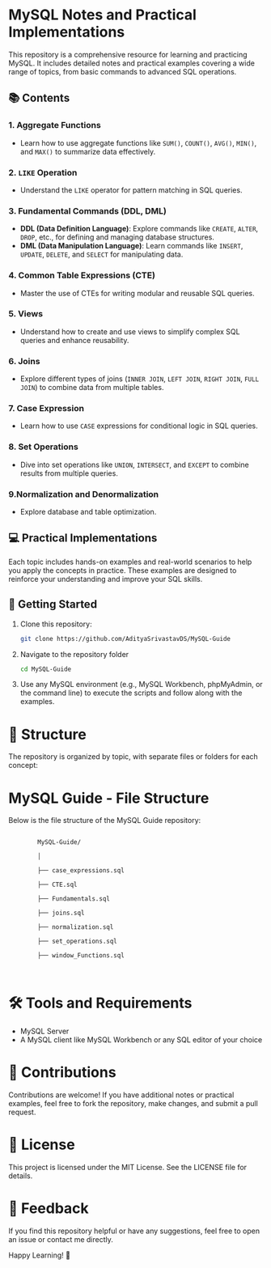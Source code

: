 # MySQL Notes and Practical Implementations

This repository is a comprehensive resource for learning and practicing MySQL. It includes detailed notes and practical examples covering a wide range of topics, from basic commands to advanced SQL operations.

## 📚 Contents

### 1. Aggregate Functions
- Learn how to use aggregate functions like `SUM()`, `COUNT()`, `AVG()`, `MIN()`, and `MAX()` to summarize data effectively.

### 2. `LIKE` Operation
- Understand the `LIKE` operator for pattern matching in SQL queries.

### 3. Fundamental Commands (DDL, DML)
- **DDL (Data Definition Language)**: Explore commands like `CREATE`, `ALTER`, `DROP`, etc., for defining and managing database structures.
- **DML (Data Manipulation Language)**: Learn commands like `INSERT`, `UPDATE`, `DELETE`, and `SELECT` for manipulating data.

### 4. Common Table Expressions (CTE)
- Master the use of CTEs for writing modular and reusable SQL queries.

### 5. Views
- Understand how to create and use views to simplify complex SQL queries and enhance reusability.

### 6. Joins
- Explore different types of joins (`INNER JOIN`, `LEFT JOIN`, `RIGHT JOIN`, `FULL JOIN`) to combine data from multiple tables.

### 7. Case Expression
- Learn how to use `CASE` expressions for conditional logic in SQL queries.

### 8. Set Operations
- Dive into set operations like `UNION`, `INTERSECT`, and `EXCEPT` to combine results from multiple queries.

### 9.Normalization and Denormalization
- Explore database and table optimization.

## 💻 Practical Implementations
Each topic includes hands-on examples and real-world scenarios to help you apply the concepts in practice. These examples are designed to reinforce your understanding and improve your SQL skills.

## 🚀 Getting Started
1. Clone this repository:
   ```bash
   git clone https://github.com/AdityaSrivastavDS/MySQL-Guide
   ```
2. Navigate to the repository folder
   ```bash
   cd MySQL-Guide
   ```
3. Use any MySQL environment (e.g., MySQL Workbench, phpMyAdmin, or the command line) to execute the scripts and follow along with the examples.


# 📂 Structure
The repository is organized by topic, with separate files or folders for each concept:
<!DOCTYPE html>
<html lang="en">
<head>
    <meta charset="UTF-8">
    <meta name="viewport" content="width=device-width, initial-scale=1.0">
</head>
<body>
    <h1>MySQL Guide - File Structure</h1>
    <p>Below is the file structure of the MySQL Guide repository:</p>
    <code>
        MySQL-Guide/<br>
        │<br>
        ├── case_expressions.sql<br>
        ├── CTE.sql<br>
        ├── Fundamentals.sql<br>
        ├── joins.sql<br>
        ├── normalization.sql<br>
        ├── set_operations.sql<br>
        ├── window_Functions.sql<br>
    </code>
</body>
</html>


# 🛠 Tools and Requirements
- MySQL Server
- A MySQL client like MySQL Workbench or any SQL editor of your choice


# 🤝 Contributions
Contributions are welcome! If you have additional notes or practical examples, feel free to fork the repository, make changes, and submit a pull request.

# 📄 License
This project is licensed under the MIT License. See the LICENSE file for details.

# 💬 Feedback
If you find this repository helpful or have any suggestions, feel free to open an issue or contact me directly.

Happy Learning! 🎉